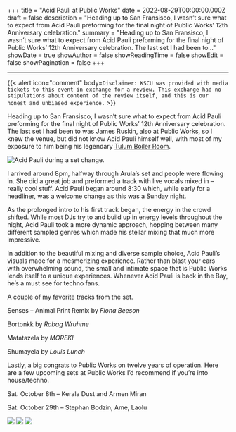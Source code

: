 +++
title = "Acid Pauli at Public Works"
date = 2022-08-29T00:00:00.000Z
draft = false
description = "Heading up to San Fransisco, I wasn’t sure what to expect from Acid Pauli preforming for the final night of Public Works’ 12th Anniversary celebration."
summary = "Heading up to San Fransisco, I wasn’t sure what to expect from Acid Pauli preforming for the final night of Public Works’ 12th Anniversary celebration. The last set I had been to..."
showDate = true
showAuthor = false
showReadingTime = false
showEdit = false
showPagination = false
+++

***

{{< alert icon="comment" body=`Disclaimer: KSCU was provided with media tickets to this event in exchange for a review. This exchange had no stipulations about content of the review itself, and this is our honest and unbiased experience.` >}}

Heading up to San Fransisco, I wasn’t sure what to expect from Acid Pauli preforming for the final night of Public Works’ 12th Anniversary celebration. The last set I had been to was James Ruskin, also at Public Works, so I knew the venue, but did not know Acid Pauli himself well, with most of my exposure to him being his legendary [Tulum Boiler Room](https://youtu.be/EfZu4BCi644).

![Acid Pauli during a set change.](/uploads/acid_pauli_set_change.jpg "Acid Pauli during a set change.")

I arrived around 8pm, halfway through Arula’s set and people were flowing in. She did a great job and preformed a track with live vocals mixed in – really cool stuff. Acid Pauli began around 8:30 which, while early for a headliner, was a welcome change as this was a Sunday night.

As the prolonged intro to his first track began, the energy in the crowd shifted. While most DJs try to and build up in energy levels throughout the night, Acid Pauli took a more dynamic approach, hopping between many different sampled genres which made his stellar mixing that much more impressive.

In addition to the beautiful mixing and diverse sample choice, Acid Pauli’s visuals made for a mesmerizing experience. Rather than blast your ears with overwhelming sound, the small and intimate space that is Public Works lends itself to a unique experiences. Whenever Acid Pauli is back in the Bay, he’s a must see for techno fans.

A couple of my favorite tracks from the set.

Senses – Animal Print Remix by *Fiona Beeson*

Bortonkk by *Robag Wruhme*

Matatazela by *MOREKI*

Shumayela by *Louis Lunch*

Lastly, a big congrats to Public Works on twelve years of operation. Here are a few upcoming sets at Public Works I’d recommend if you’re into house/techno.

Sat. October 8th – Kerala Dust and Armen Miran

Sat. October 29th – Stephan Bodzin, Ame, Laolu

![](/uploads/public_works2.jpg)
![](/uploads/public_works1.jpg)
![](/uploads/public_works3.jpg)
